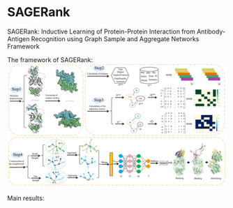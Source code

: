 # SAGERank
SAGERank: Inductive Learning of Protein-Protein Interaction from Antibody-Antigen Recognition using Graph Sample and Aggregate Networks Framework

The framework of SAGERank:
![image](model.png)

Main results:
